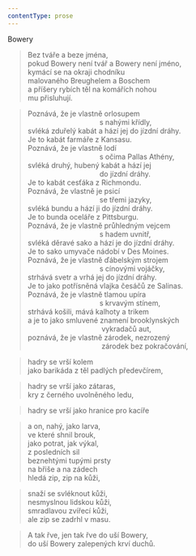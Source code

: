 ```yaml
---
contentType: prose
---
```


Bowery

> Bez tváře a beze jména,  
> pokud Bowery není tvář a Bowery není jméno,  
> kymácí se na okraji chodníku  
> malovaného Breughelem a Boschem  
> a příšery rybích těl na komářích nohou  
> mu přisluhují.

> Poznává, že je vlastně orlosupem  
>                                     s nahými křídly,  
> svléká zduřelý kabát a hází jej do jízdní dráhy.  
> Je to kabát farmáře z Kansasu.  
> Poznává, že je vlastně lodí  
>                                     s očima Pallas Athény,  
> svléká druhý, hubený kabát a hází jej  
>                                     do jízdní dráhy.  
> Je to kabát cesťáka z Richmondu.  
> Poznává, že vlastně je psicí  
>                                     se třemi jazyky,  
> svléká bundu a hází ji do jízdní dráhy.  
> Je to bunda oceláře z Pittsburgu.  
> Poznává, že je vlastně průhledným vejcem  
>                                     s hadem uvnitř,  
> svléká děravé sako a hází je do jízdní dráhy.  
> Je to sako umyvače nádobí v Des Moines.  
> Poznává, že je vlastně ďábelským strojem  
>                                     s cínovými vojáčky,  
> strhává svetr a vrhá jej do jízdní dráhy.  
> Je to jako potřísněná vlajka česáčů ze Salinas.  
> Poznává, že je vlastně tlamou upíra  
>                                     s krvavým stínem,  
> strhává košili, mává kalhoty a trikem  
> a je to jako smluvené znamení brooklynských  
>                                      vykradačů aut,  
> poznává, že je vlastně zárodek, nezrozený  
>                                      zárodek bez pokračování,

> hadry se vrší kolem  
> jako barikáda z těl padlých předevčírem,

> hadry se vrší jako zátaras,  
> kry z černého uvolněného ledu,

> hadry se vrší jako hranice pro kacíře

> a on, nahý, jako larva,  
> ve které shnil brouk,  
> jako potrat, jak výkal,  
> z posledních sil  
> beznehtými tupými prsty  
> na břiše a na zádech  
> hledá zip, zip na kůži,

> snaží se svléknout kůži,  
> nesmyslnou lidskou kůži,  
> smradlavou zvířecí kůži,  
> ale zip se zadrhl v masu.

> A tak řve, jen tak řve do uší Bowery,  
> do uší Bowery zalepených krví duchů.
